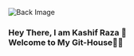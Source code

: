 ![Back Image](https://github.com/kashif-raza2019/kashif-raza2019/assets/back.png)
###                                         Hey There, I am Kashif Raza 👦 <br/> Welcome to My Git-House👋🏻


<!--
**kashif-raza2019/kashif-raza2019** is a ✨ _special_ ✨ repository because its `README.md` (this file) appears on your GitHub profile.

- 🔭 I’m currently working on ...
- 🌱 I’m currently learning ...
- 👯 I’m looking to collaborate on ...
- 🤔 I’m looking for help with ...
- 💬 Ask me about ...
- 📫 How to reach me: ...
- 😄 Pronouns: ...
- ⚡ Fun fact: ...
-->
